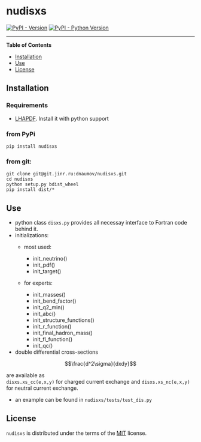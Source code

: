# nudisxs

[![PyPI - Version](https://img.shields.io/pypi/v/nudisxs.svg)](https://pypi.org/project/nudisxs)
[![PyPI - Python Version](https://img.shields.io/pypi/pyversions/nudisxs.svg)](https://pypi.org/project/nudisxs)

-----

**Table of Contents**

- [Installation](#installation)
- [Use](#use)
- [License](#license)


## Installation
### Requirements
- [LHAPDF](https://lhapdf.hepforge.org/). Install it with python support

### from PyPi
```console
pip install nudisxs
```
### from git:
```console
git clone git@git.jinr.ru:dnaumov/nudisxs.git
cd nudisxs
python setup.py bdist_wheel
pip install dist/*
```

## Use
- python class ```disxs.py``` provides all necessay interface to Fortran code behind it.
- initializations:
  * most used:
    - init_neutrino()
    - init_pdf()
    - init_target()

  * for experts:
    - init_masses()
    - init_bend_factor()
    - init_q2_min()
    - init_abc()
    - init_structure_functions()
    - init_r_function()
    - init_final_hadron_mass()
    - init_fl_function()
    - init_qc()
- double differential cross-sections
```math
\frac{d^2\sigma}{dxdy}
```
   are available as  
  `disxs.xs_cc(e,x,y)` for charged current exchange and
  `disxs.xs_nc(e,x,y)` for neutral current exchange.
- an example can be found in `nudisxs/tests/test_dis.py`

## License

`nudisxs` is distributed under the terms of the [MIT](https://spdx.org/licenses/MIT.html) license.
